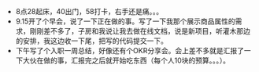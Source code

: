 +  8点28起床，40出门，58打卡，右手还是痛。。。
+ 9.15开了个早会，说了一下正在做的事。写了一下我那个展示商品属性的需求，刚刚差不多了，子房和我说让我去做在线文档，说是新项目，听灌木那边的安排，我这边收一下尾，把写的代码提交一下。
+ 下午写了个入职一周总结，好像还有个OKR分享会。会上差不多就是汇报了一下大伙在做的事，汇报完之后就开始吃东西（每个人10块的预算。。。）。

